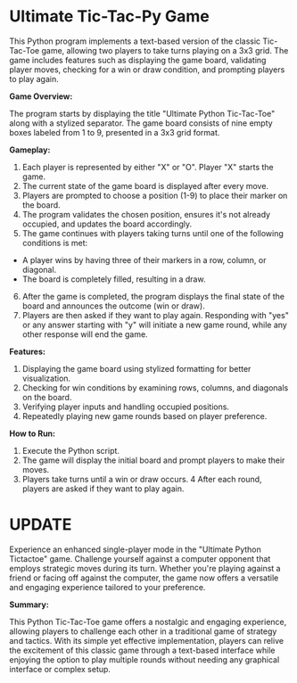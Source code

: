 # Ultimate Tic-Tac-Py Game

This Python program implements a text-based version of the classic Tic-Tac-Toe game, allowing two players to take turns playing on a 3x3 grid. The game includes features such as displaying the game board, validating player moves, checking for a win or draw condition, and prompting players to play again.

**Game Overview:**

The program starts by displaying the title "Ultimate Python Tic-Tac-Toe" along with a stylized separator. The game board consists of nine empty boxes labeled from 1 to 9, presented in a 3x3 grid format.

**Gameplay:**

1. Each player is represented by either "X" or "O". Player "X" starts the game.
2. The current state of the game board is displayed after every move.
3. Players are prompted to choose a position (1-9) to place their marker on the board.
4. The program validates the chosen position, ensures it's not already occupied, and updates the board accordingly.
5. The game continues with players taking turns until one of the following conditions is met:
- A player wins by having three of their markers in a row, column, or diagonal.
- The board is completely filled, resulting in a draw.
6. After the game is completed, the program displays the final state of the board and announces the outcome (win or draw).
7. Players are then asked if they want to play again. Responding with "yes" or any answer starting with "y" will initiate a new game round, while any other response will end the game.

**Features:**

1. Displaying the game board using stylized formatting for better visualization.
2. Checking for win conditions by examining rows, columns, and diagonals on the board.
3. Verifying player inputs and handling occupied positions.
4. Repeatedly playing new game rounds based on player preference.
   
**How to Run:**

1. Execute the Python script.
2. The game will display the initial board and prompt players to make their moves.
3. Players take turns until a win or draw occurs.
4 After each round, players are asked if they want to play again.

# UPDATE
Experience an enhanced single-player mode in the "Ultimate Python Tictactoe" game. Challenge yourself against a computer opponent that employs strategic moves during its turn. Whether you're playing against a friend or facing off against the computer, the game now offers a versatile and engaging experience tailored to your preference.

**Summary:**

This Python Tic-Tac-Toe game offers a nostalgic and engaging experience, allowing players to challenge each other in a traditional game of strategy and tactics. With its simple yet effective implementation, players can relive the excitement of this classic game through a text-based interface while enjoying the option to play multiple rounds without needing any graphical interface or complex setup.
